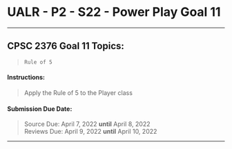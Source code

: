 # UALR - P2 - S22 - Power Play Goal 11

---

## CPSC 2376 Goal 11 Topics:

> `Rule of 5`

#### Instructions:

> Apply the Rule of 5 to the Player class

#### Submission Due Date:

>  Source Due: April 7, 2022 **until** April  8, 2022<br>
> Reviews Due: April 9, 2022 **until** April 10, 2022

---
